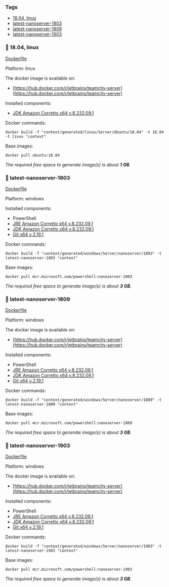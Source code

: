 ### Tags
- [18.04, linux](#whale-1804-linux)
- [latest-nanoserver-1803](#whale-latest-nanoserver-1803)
- [latest-nanoserver-1809](#whale-latest-nanoserver-1809)
- [latest-nanoserver-1903](#whale-latest-nanoserver-1903)

### :whale: 18.04, linux

[Dockerfile](linux/Server/Ubuntu/18.04/Dockerfile)

Platform: linux

The docker image is available on:
- [https://hub.docker.com/r/jetbrains/teamcity-server](https://hub.docker.com/r/jetbrains/teamcity-server)

Installed components:
- [JDK Amazon Corretto x64 v.8.232.09.1](https://d3pxv6yz143wms.cloudfront.net/8.232.09.1/amazon-corretto-8.232.09.1-linux-x64.tar.gz)

Docker commands:
```
docker build -f "context/generated/linux/Server/Ubuntu/18.04" -t 18.04 -t linux "context"
```
Base images:
```
docker pull ubuntu:18.04
```
_The required free space to generate image(s) is about **1 GB**._

### :whale: latest-nanoserver-1803

[Dockerfile](windows/Server/nanoserver/1803/Dockerfile)

Platform: windows

Installed components:
- PowerShell
- [JRE Amazon Corretto x64 v.8.232.09.1](https://d3pxv6yz143wms.cloudfront.net/8.232.09.1/amazon-corretto-8.232.09.1-windows-x64-jre.zip)
- [JDK Amazon Corretto x64 v.8.232.09.1](https://d3pxv6yz143wms.cloudfront.net/8.232.09.1/amazon-corretto-8.232.09.1-windows-x64-jdk.zip)
- [Git x64 v.2.19.1](https://github.com/git-for-windows/git/releases/download/v2.19.1.windows.1/MinGit-2.19.1-64-bit.zip)

Docker commands:
```
docker build -f "context/generated/windows/Server/nanoserver/1803" -t latest-nanoserver-1803 "context"
```
Base images:
```
docker pull mcr.microsoft.com/powershell:nanoserver-1803
```
_The required free space to generate image(s) is about **3 GB**._

### :whale: latest-nanoserver-1809

[Dockerfile](windows/Server/nanoserver/1809/Dockerfile)

Platform: windows

The docker image is available on:
- [https://hub.docker.com/r/jetbrains/teamcity-server](https://hub.docker.com/r/jetbrains/teamcity-server)

Installed components:
- PowerShell
- [JRE Amazon Corretto x64 v.8.232.09.1](https://d3pxv6yz143wms.cloudfront.net/8.232.09.1/amazon-corretto-8.232.09.1-windows-x64-jre.zip)
- [JDK Amazon Corretto x64 v.8.232.09.1](https://d3pxv6yz143wms.cloudfront.net/8.232.09.1/amazon-corretto-8.232.09.1-windows-x64-jdk.zip)
- [Git x64 v.2.19.1](https://github.com/git-for-windows/git/releases/download/v2.19.1.windows.1/MinGit-2.19.1-64-bit.zip)

Docker commands:
```
docker build -f "context/generated/windows/Server/nanoserver/1809" -t latest-nanoserver-1809 "context"
```
Base images:
```
docker pull mcr.microsoft.com/powershell:nanoserver-1809
```
_The required free space to generate image(s) is about **3 GB**._

### :whale: latest-nanoserver-1903

[Dockerfile](windows/Server/nanoserver/1903/Dockerfile)

Platform: windows

The docker image is available on:
- [https://hub.docker.com/r/jetbrains/teamcity-server](https://hub.docker.com/r/jetbrains/teamcity-server)

Installed components:
- PowerShell
- [JRE Amazon Corretto x64 v.8.232.09.1](https://d3pxv6yz143wms.cloudfront.net/8.232.09.1/amazon-corretto-8.232.09.1-windows-x64-jre.zip)
- [JDK Amazon Corretto x64 v.8.232.09.1](https://d3pxv6yz143wms.cloudfront.net/8.232.09.1/amazon-corretto-8.232.09.1-windows-x64-jdk.zip)
- [Git x64 v.2.19.1](https://github.com/git-for-windows/git/releases/download/v2.19.1.windows.1/MinGit-2.19.1-64-bit.zip)

Docker commands:
```
docker build -f "context/generated/windows/Server/nanoserver/1903" -t latest-nanoserver-1903 "context"
```
Base images:
```
docker pull mcr.microsoft.com/powershell:nanoserver-1903
```
_The required free space to generate image(s) is about **3 GB**._

